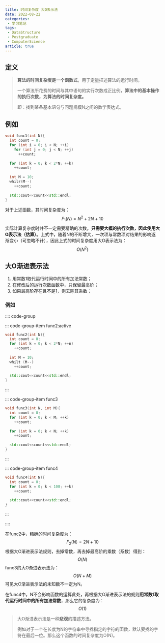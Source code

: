 ```yaml
---
title: 时间复杂度 大O表示法
date: 2022-08-22
categories:
 - 学习笔记
tags:
 - DataStructure
 - Postgraduate
 - ComputerScience
article: true
---
```


## 定义

> **算法的时间复杂度是一个函数式**，用于定量描述算法的运行时间。
>
> 一个算法所花费的时间与其中语句的实行次数成正比例，**算法中的基本操作的执行次数，为算法的时间复杂度。**
>
> 即：找到某条基本语句与问题规模N之间的数学表达式。

## 例如

```c++
void func1(int N){
  int count = 0;
  for (int i = 0; i < N; ++i)
    for (int j = 0; j < N; ++j)
      ++count;
  
  for (int k = 0; k < 2*N; ++k)
    ++count;
  
  int M = 10;
  whilr(M--)
    ++count;
  
  std::cout<<count<<std::endl;
}
```

对于上述函数，其时间复杂度为：
$$
F_1(N) = N^2 + 2N + 10
$$
实际计算复杂度时并不一定需要精确的次数，**只需要大概的执行次数，因此使用大O表示法（估算）**。上式中，随着N的不断增大，一次项与常数项对结果的影响逐渐变小（可忽略不计），因此上式的时间复杂度用大O表示法为：
$$
O(N^2)
$$

## 大O渐进表示法

1. 用常数1取代运行时间中的所有加法常数；
2. 在修改后的运行次数函数中，只保留最高阶；
3. 如果最高阶存在且不是1，则去除其乘数；

### 例如

:::: code-group

::: code-group-item func2:active

```c++
void func2(int N){
  int count = 0;
  for (int k = 0; k < 2*N; ++n)
    ++count;
  
  int M = 10;
  whilt (M--)
    ++count;
  
  std::cout<<count<<std::endl;
}
```

:::

::: code-group-item func3

```c++
void func3(int N, int M){
  int count = 0;
  for (int k = 0; k < M; ++k)
    ++count;
  
  for (int k = 0; k < N; ++k)
    ++count;
  
  std::cout<<count<<std::endl;
}
```

:::

::: code-group-item func4

```c++
void func4(int N){
  int count = 0;
  for (int k = 0; k < 100; ++k)
    ++count;
  
  std::cout<<count<<std::endl;
}
```

:::

::::

在func2中，精确的时间复杂度为：
$$
F_2(N) = 2N + 10
$$
根据大O渐进表示法规则，去掉常数，再去掉最高阶的乘数（系数）得到：
$$
O(N)
$$
func3的大O渐进表示法为：
$$
O(N+M)
$$
可见大O渐进表示法的未知数不一定为N。

在func4中，N不会影响函数的运算此处，再根据大O渐进表示法的规则**用常数1取代运行时间中的所有加法常数**，那么它的复杂度为：
$$
O(1)
$$

>  大O渐进表示法是一种**悲观**的描述方法。
>
> 例如对于一个在长度为N的字符串中寻找指定的字符的函数，默认要找的字符在最后一位。那么这个函数的时间复杂度为O(N)。

